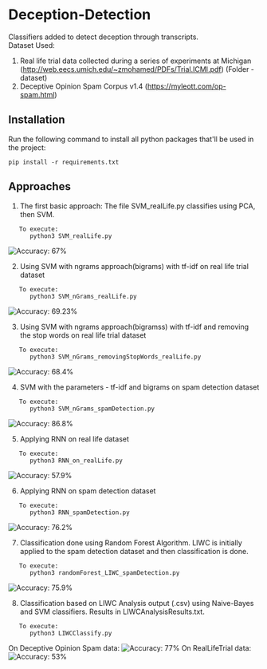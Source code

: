 # Deception-Detection

Classifiers added to detect deception through transcripts.
<br />Dataset Used: 
1. Real life trial data collected during a series of experiments at Michigan (http://web.eecs.umich.edu/~zmohamed/PDFs/Trial.ICMI.pdf) (Folder - dataset)
2. Deceptive Opinion Spam Corpus v1.4 (https://myleott.com/op-spam.html)

## Installation

Run the following command to install all python packages that'll be used in the project:
```
pip install -r requirements.txt
```

## Approaches

1. The first basic approach: The file SVM_realLife.py classifies using PCA, then SVM. 
```
   To execute:
      python3 SVM_realLife.py
```
![Accuracy: 67%](https://img.shields.io/badge/Accuracy-67%25-blue.svg)
<br/>

2. Using SVM with ngrams approach(bigrams) with tf-idf on real life trial dataset
```
   To execute:
      python3 SVM_nGrams_realLife.py
```
![Accuracy: 69.23%](https://img.shields.io/badge/Accuracy-69.23%25-blue.svg)
<br/>

3.  Using SVM with ngrams approach(bigramss) with tf-idf and removing the stop words on real life trial dataset
```
   To execute:
      python3 SVM_nGrams_removingStopWords_realLife.py
```
![Accuracy: 68.4%](https://img.shields.io/badge/Accuracy-68.4%25-blue.svg)
<br/>

4. SVM with the parameters - tf-idf and bigrams on spam detection dataset
```
   To execute:
      python3 SVM_nGrams_spamDetection.py
```
![Accuracy: 86.8%](https://img.shields.io/badge/Accuracy-86.8%25-blue.svg)
<br/>

5. Applying RNN on real life dataset
```
   To execute:
      python3 RNN_on_realLife.py
```
![Accuracy: 57.9%](https://img.shields.io/badge/Accuracy-57.9%25-blue.svg)
<br/>

6. Applying RNN on spam detection dataset
```
   To execute:
      python3 RNN_spamDetection.py
```
![Accuracy: 76.2%](https://img.shields.io/badge/Accuracy-76.2%25-blue.svg)
<br/>

7. Classification done using Random Forest Algorithm. LIWC is initially applied to the spam detection dataset and then classification is done.
```
   To execute:
      python3 randomForest_LIWC_spamDetection.py
```
![Accuracy: 75.9%](https://img.shields.io/badge/Accuracy-75.9%25-blue.svg)
<br/>

8. Classification based on LIWC Analysis output (.csv) using Naive-Bayes and SVM classifiers. Results in LIWCAnalysisResults.txt.
```
   To execute:
      python3 LIWCClassify.py
```
On Deceptive Opinion Spam data:
![Accuracy: 77%](https://img.shields.io/badge/Accuracy-75.9%25-blue.svg)
On RealLifeTrial data:
<br/>
![Accuracy: 53%](https://img.shields.io/badge/Accuracy-75.9%25-blue.svg)

<br/>
